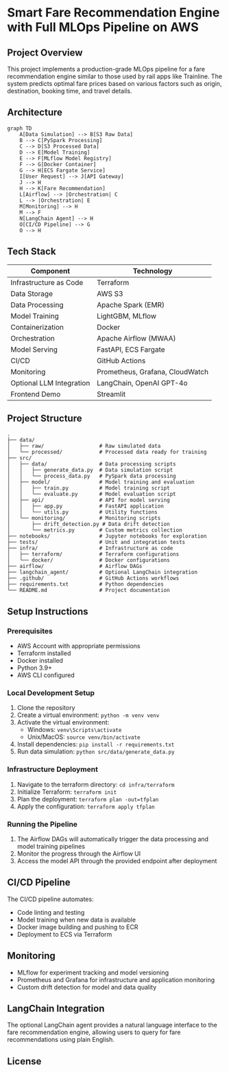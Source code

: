 # Smart Fare Recommendation Engine with Full MLOps Pipeline on AWS

## Project Overview
This project implements a production-grade MLOps pipeline for a fare recommendation engine similar to those used by rail apps like Trainline. The system predicts optimal fare prices based on various factors such as origin, destination, booking time, and travel details.

## Architecture
```mermaid
graph TD
    A[Data Simulation] --> B[S3 Raw Data]
    B --> C[PySpark Processing]
    C --> D[S3 Processed Data]
    D --> E[Model Training]
    E --> F[MLflow Model Registry]
    F --> G[Docker Container]
    G --> H[ECS Fargate Service]
    I[User Request] --> J[API Gateway]
    J --> H
    H --> K[Fare Recommendation]
    L[Airflow] --> |Orchestration| C
    L --> |Orchestration| E
    M[Monitoring] --> H
    M --> F
    N[LangChain Agent] --> H
    O[CI/CD Pipeline] --> G
    O --> H
```

## Tech Stack

| Component | Technology |
|-----------|------------|
| Infrastructure as Code | Terraform |
| Data Storage | AWS S3 |
| Data Processing | Apache Spark (EMR) |
| Model Training | LightGBM, MLflow |
| Containerization | Docker |
| Orchestration | Apache Airflow (MWAA) |
| Model Serving | FastAPI, ECS Fargate |
| CI/CD | GitHub Actions |
| Monitoring | Prometheus, Grafana, CloudWatch |
| Optional LLM Integration | LangChain, OpenAI GPT-4o |
| Frontend Demo | Streamlit |

## Project Structure
```
.
├── data/
│   ├── raw/                  # Raw simulated data
│   └── processed/            # Processed data ready for training
├── src/
│   ├── data/                 # Data processing scripts
│   │   ├── generate_data.py  # Data simulation script
│   │   └── process_data.py   # PySpark data processing
│   ├── model/                # Model training and evaluation
│   │   ├── train.py          # Model training script
│   │   └── evaluate.py       # Model evaluation script
│   ├── api/                  # API for model serving
│   │   ├── app.py            # FastAPI application
│   │   └── utils.py          # Utility functions
│   └── monitoring/           # Monitoring scripts
│       ├── drift_detection.py # Data drift detection
│       └── metrics.py        # Custom metrics collection
├── notebooks/                # Jupyter notebooks for exploration
├── tests/                    # Unit and integration tests
├── infra/                    # Infrastructure as code
│   ├── terraform/            # Terraform configurations
│   └── docker/               # Docker configurations
├── airflow/                  # Airflow DAGs
├── langchain_agent/          # Optional LangChain integration
├── .github/                  # GitHub Actions workflows
├── requirements.txt          # Python dependencies
└── README.md                 # Project documentation
```

## Setup Instructions

### Prerequisites
- AWS Account with appropriate permissions
- Terraform installed
- Docker installed
- Python 3.9+
- AWS CLI configured

### Local Development Setup
1. Clone the repository
2. Create a virtual environment: `python -m venv venv`
3. Activate the virtual environment: 
   - Windows: `venv\Scripts\activate`
   - Unix/MacOS: `source venv/bin/activate`
4. Install dependencies: `pip install -r requirements.txt`
5. Run data simulation: `python src/data/generate_data.py`

### Infrastructure Deployment
1. Navigate to the terraform directory: `cd infra/terraform`
2. Initialize Terraform: `terraform init`
3. Plan the deployment: `terraform plan -out=tfplan`
4. Apply the configuration: `terraform apply tfplan`

### Running the Pipeline
1. The Airflow DAGs will automatically trigger the data processing and model training pipelines
2. Monitor the progress through the Airflow UI
3. Access the model API through the provided endpoint after deployment

## CI/CD Pipeline
The CI/CD pipeline automates:
- Code linting and testing
- Model training when new data is available
- Docker image building and pushing to ECR
- Deployment to ECS via Terraform

## Monitoring
- MLflow for experiment tracking and model versioning
- Prometheus and Grafana for infrastructure and application monitoring
- Custom drift detection for model and data quality

## LangChain Integration
The optional LangChain agent provides a natural language interface to the fare recommendation engine, allowing users to query for fare recommendations using plain English.

## License


